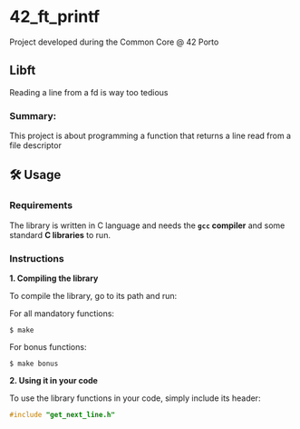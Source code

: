 # 42_ft_printf
Project developed during the Common Core @ 42 Porto

## Libft
Reading a line from a fd is way too tedious

### Summary:
This project is about programming a function that returns a line read from a file descriptor

## 🛠️ Usage

### Requirements

The library is written in C language and needs the **`gcc` compiler** and some standard **C libraries** to run.

### Instructions

**1. Compiling the library**

To compile the library, go to its path and run:

For all mandatory functions:

```shell
$ make
```

For bonus functions:

```shell
$ make bonus
```

**2. Using it in your code**

To use the library functions in your code, simply include its header:

```C
#include "get_next_line.h"
```

